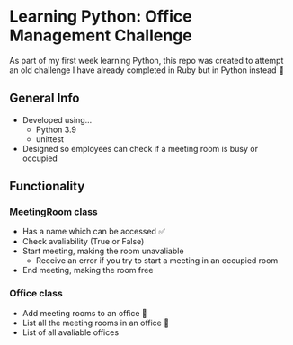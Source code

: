 # Learning Python: Office Management Challenge
As part of my first week learning Python, this repo was created to attempt an old challenge I have already completed in Ruby but in Python instead :snake:

## General Info
* Developed using...
    - Python 3.9
    - unittest
* Designed so employees can check if a meeting room is busy or occupied

## Functionality
### MeetingRoom class
- Has a name which can be accessed :white_check_mark:
- Check avaliability (True or False)
- Start meeting, making the room unavaliable
    - Receive an error if you try to start a meeting in an occupied room
- End meeting, making the room free

### Office class
- Add meeting rooms to an office :construction:
- List all the meeting rooms in an office :construction:
- List of all avaliable offices